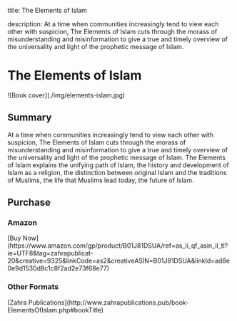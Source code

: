 title: The Elements of Islam

description: At a time when communities increasingly tend to view each other with suspicion, The Elements of Islam cuts through the morass of misunderstanding and misinformation to give a true and timely overview of the universality and light of the prophetic message of Islam.

# The Elements of Islam

<div markdown="1" class="cover-image">
![Book cover](./img/elements-islam.jpg)
</div>

## Summary

At a time when communities increasingly tend to view each other with suspicion, The Elements of Islam cuts through the morass of misunderstanding and misinformation to give a true and timely overview of the universality and light of the prophetic message of Islam. The Elements of Islam explains the unifying path of Islam, the history and development of Islam as a religion, the distinction between original Islam and the traditions of Muslims, the life that Muslims lead today, the future of Islam.

## Purchase

### Amazon

<div markdown="3" class="purchase-link">
[Buy Now](https://www.amazon.com/gp/product/B01J81DSUA/ref=as_li_qf_asin_il_tl?ie=UTF8&tag=zahrapublicat-20&creative=9325&linkCode=as2&creativeASIN=B01J81DSUA&linkId=ad8e0e9d1530d8c1c8f2ad2e73f68e77)
</div>

### Other Formats

<div markdown="3" class="purchase-link">
[Zahra Publications](http://www.zahrapublications.pub/book-ElementsOfIslam.php#bookTitle)
</div>


